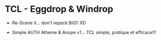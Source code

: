 # TCL - Eggdrop & Windrop

+ Re-Scene it... don't repack BiG!! XD

- Simple AUTH Atheme & Anope v1... TCL simple, pratique et efficace!!!
